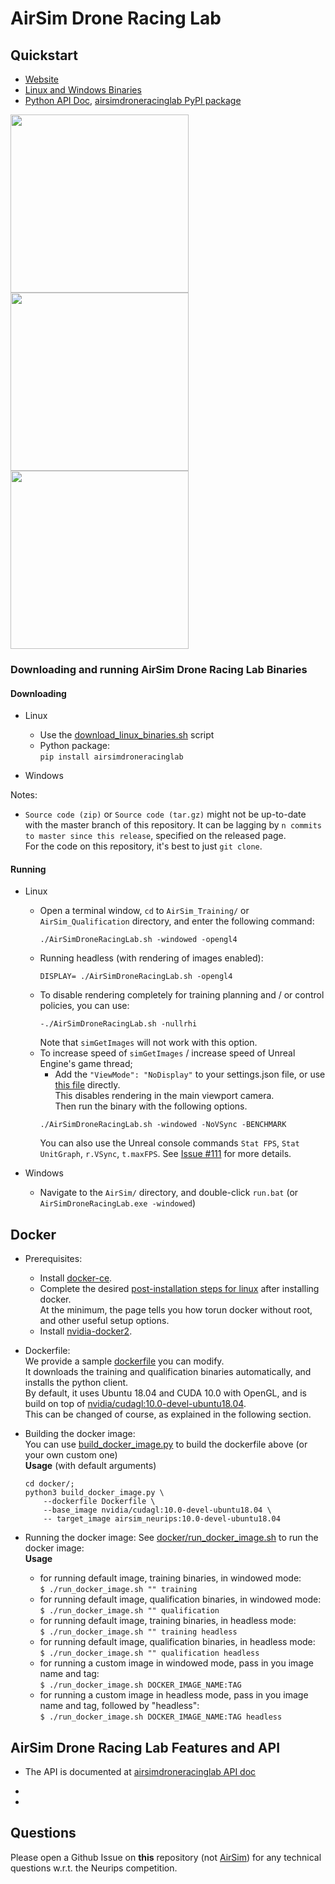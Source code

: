 # AirSim Drone Racing Lab 


## Quickstart
- [Website](https://microsoft.github.io/AirSim-Drone-Racing-Lab/)
- [Linux and Windows Binaries](https://github.com/microsoft/AirSim-Drone-Racing-Lab/releases)
- [Python API Doc](https://microsoft.github.io/AirSim-Drone-Racing-Lab/api.html), [airsimdroneracinglab PyPI package](https://pypi.org/project/airsimdroneracinglab/)

<img src="https://github.com/madratman/airsim_neurips_gifs/blob/master/imgs/neurips_b99_3_drones.gif?raw=true" width="285"> <img src="https://github.com/madratman/airsim_neurips_gifs/blob/master/imgs/neurips_soccer_field_8_drones.gif?raw=true" width="285"> <img src="https://github.com/madratman/airsim_neurips_gifs/blob/master/imgs/neurips_zhangjiajie_4_drones.gif?raw=true" width="285">

### Downloading and running AirSim Drone Racing Lab Binaries
#### Downloading
- Linux
	- Use the [download_linux_binaries.sh](download_linux_binaries.sh) script
    - Python package:   
        `pip install airsimdroneracinglab`
	
- Windows


Notes:
-  `Source code (zip)` or `Source code (tar.gz)` might not be up-to-date with the master branch of this repository. It can be lagging by `n commits to master since this release`, specified on the released page.   
	For the code on this repository, it's best to just `git clone`.  

#### Running
- Linux
	- Open a terminal window, `cd` to `AirSim_Training/` or `AirSim_Qualification` directory, and enter the following command:
		```
		./AirSimDroneRacingLab.sh -windowed -opengl4
		```
	- Running headless (with rendering of images enabled):
		```
		DISPLAY= ./AirSimDroneRacingLab.sh -opengl4
		```
	- To disable rendering completely for training planning and / or control policies, you can use:
		```
		-./AirSimDroneRacingLab.sh -nullrhi
		```
		Note that `simGetImages` will not work with this option. 
	- To increase speed of `simGetImages` / increase speed of Unreal Engine's game thread;
		- Add the `"ViewMode": "NoDisplay"` to your settings.json file, or use [this file](https://gist.github.com/madratman/5fadbb08f65e9c0187ccc1f5090fc086) directly.   
		This disables rendering in the main viewport camera.   
		Then run the binary with the following options.  
		```
		./AirSimDroneRacingLab.sh -windowed -NoVSync -BENCHMARK
		```
		You can also use the Unreal console commands `Stat FPS`, `Stat UnitGraph`, `r.VSync`, `t.maxFPS`. See [Issue #111](https://github.com/microsoft/AirSim-Drone-Racing-Lab/issues/111) for more details. 

- Windows
	- Navigate to the `AirSim/` directory, and double-click `run.bat` (or `AirSimDroneRacingLab.exe -windowed`)

## Docker
- Prerequisites:
	- Install [docker-ce](https://docs.docker.com/install/linux/docker-ce/ubuntu/). 
	- Complete the desired [post-installation steps for linux](https://docs.docker.com/install/linux/linux-postinstall/) after installing docker.    
	At the minimum, the page tells you how torun docker without root, and other useful setup options. 
	- Install [nvidia-docker2](https://github.com/NVIDIA/nvidia-docker/wiki/Installation-(version-2.0)). 

- Dockerfile:   
	We provide a sample [dockerfile](docker/Dockerfile) you can modify.   
	It downloads the training and qualification binaries automatically, and installs the python client.   
	By default, it uses Ubuntu 18.04 and CUDA 10.0 with OpenGL, and is build on top of [nvidia/cudagl:10.0-devel-ubuntu18.04](https://hub.docker.com/r/nvidia/cudagl).    
	This can be changed of course, as explained in the following section. 

- Building the docker image:    
	You can use [build_docker_image.py](docker/build_docker_image.py) to build the dockerfile above (or your own custom one)    
	**Usage** (with default arguments)
	```shell
	cd docker/;
	python3 build_docker_image.py \
		--dockerfile Dockerfile \
		--base_image nvidia/cudagl:10.0-devel-ubuntu18.04 \
		-- target_image airsim_neurips:10.0-devel-ubuntu18.04
	```
- Running the docker image:
	See [docker/run_docker_image.sh](docker/run_docker_image.sh) to run the docker image:   
	**Usage**
	- for running default image, training binaries, in windowed mode:    
	    `$ ./run_docker_image.sh "" training` 
	- for running default image, qualification binaries, in windowed mode:    
	    `$ ./run_docker_image.sh "" qualification` 
	- for running default image, training binaries, in headless mode:    
	    `$ ./run_docker_image.sh "" training headless`
	- for running default image, qualification binaries, in headless mode:    
	    `$ ./run_docker_image.sh "" qualification headless`
	- for running a custom image in windowed mode, pass in you image name and tag:    
	    `$ ./run_docker_image.sh DOCKER_IMAGE_NAME:TAG`
	- for running a custom image in headless mode, pass in you image name and tag, followed by "headless":    
	     `$ ./run_docker_image.sh DOCKER_IMAGE_NAME:TAG headless`

## AirSim Drone Racing Lab Features and API
- The API is documented at [airsimdroneracinglab API doc](https://microsoft.github.io/AirSim-Drone-Racing-Lab/api.html)

- 

- 
    
## Questions
Please open a Github Issue on **this** repository (not [AirSim](https://github.com/microsoft/AirSim)) for any technical questions w.r.t. the Neurips competition. 